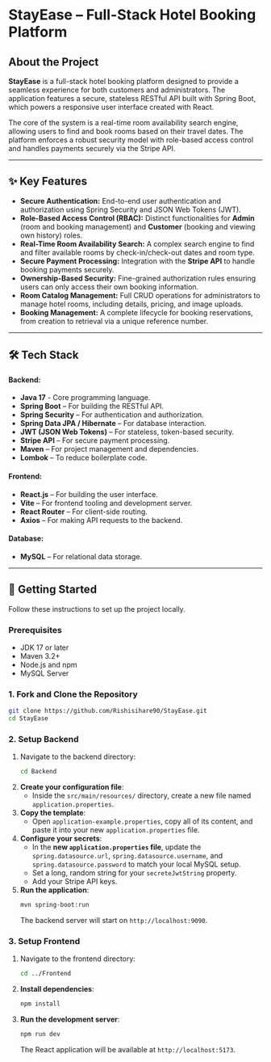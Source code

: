 # StayEase – Full-Stack Hotel Booking Platform

## About the Project

**StayEase** is a full-stack hotel booking platform designed to provide a seamless experience for both customers and administrators. The application features a secure, stateless RESTful API built with Spring Boot, which powers a responsive user interface created with React.

The core of the system is a real-time room availability search engine, allowing users to find and book rooms based on their travel dates. The platform enforces a robust security model with role-based access control and handles payments securely via the Stripe API.

---

## ✨ Key Features

- **Secure Authentication:** End-to-end user authentication and authorization using Spring Security and JSON Web Tokens (JWT).
- **Role-Based Access Control (RBAC):** Distinct functionalities for **Admin** (room and booking management) and **Customer** (booking and viewing own history) roles.
- **Real-Time Room Availability Search:** A complex search engine to find and filter available rooms by check-in/check-out dates and room type.
- **Secure Payment Processing:** Integration with the **Stripe API** to handle booking payments securely.
- **Ownership-Based Security:** Fine-grained authorization rules ensuring users can only access their own booking information.
- **Room Catalog Management:** Full CRUD operations for administrators to manage hotel rooms, including details, pricing, and image uploads.
- **Booking Management:** A complete lifecycle for booking reservations, from creation to retrieval via a unique reference number.

---

## 🛠️ Tech Stack

#### **Backend:**

- **Java 17** - Core programming language.
- **Spring Boot** – For building the RESTful API.
- **Spring Security** – For authentication and authorization.
- **Spring Data JPA / Hibernate** – For database interaction.
- **JWT (JSON Web Tokens)** – For stateless, token-based security.
- **Stripe API** – For secure payment processing.
- **Maven** – For project management and dependencies.
- **Lombok** – To reduce boilerplate code.

#### **Frontend:**

- **React.js** – For building the user interface.
- **Vite** – For frontend tooling and development server.
- **React Router** – For client-side routing.
- **Axios** – For making API requests to the backend.

#### **Database:**

- **MySQL** – For relational data storage.

---

## 🚀 Getting Started

Follow these instructions to set up the project locally.

### Prerequisites

- JDK 17 or later
- Maven 3.2+
- Node.js and npm
- MySQL Server

### 1. Fork and Clone the Repository

```bash
git clone https://github.com/Rishisihare90/StayEase.git
cd StayEase
```

### 2. Setup Backend

1.  Navigate to the backend directory:
    ```bash
    cd Backend
    ```
2.  **Create your configuration file**:
    - Inside the `src/main/resources/` directory, create a new file named `application.properties`.
3.  **Copy the template**:
    - Open `application-example.properties`, copy all of its content, and paste it into your new `application.properties` file.
4.  **Configure your secrets**:
    - In the **new `application.properties` file**, update the `spring.datasource.url`, `spring.datasource.username`, and `spring.datasource.password` to match your local MySQL setup.
    - Set a long, random string for your `secreteJwtString` property.
    - Add your Stripe API keys.
5.  **Run the application**:
    ```bash
    mvn spring-boot:run
    ```
    The backend server will start on `http://localhost:9090`.

### 3. Setup Frontend

1.  Navigate to the frontend directory:
    ```bash
    cd ../Frontend
    ```
2.  **Install dependencies**:
    ```bash
    npm install
    ```
3.  **Run the development server**:
    ```bash
    npm run dev
    ```
    The React application will be available at `http://localhost:5173`.
